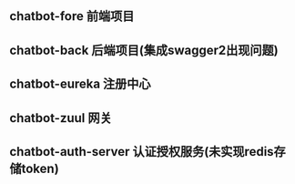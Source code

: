 ## chatbot-fore 前端项目
## chatbot-back 后端项目(集成swagger2出现问题)
## chatbot-eureka 注册中心
## chatbot-zuul 网关
## chatbot-auth-server 认证授权服务(未实现redis存储token)
